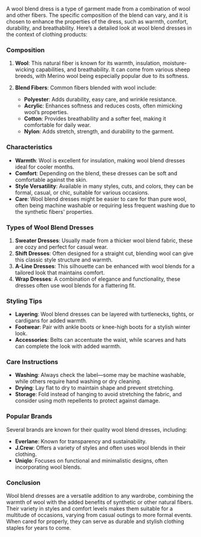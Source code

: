 A wool blend dress is a type of garment made from a combination of wool and other fibers. The specific composition of the blend can vary, and it is chosen to enhance the properties of the dress, such as warmth, comfort, durability, and breathability. Here’s a detailed look at wool blend dresses in the context of clothing products:

### Composition
1. **Wool**: This natural fiber is known for its warmth, insulation, moisture-wicking capabilities, and breathability. It can come from various sheep breeds, with Merino wool being especially popular due to its softness.
   
2. **Blend Fibers**: Common fibers blended with wool include:
   - **Polyester**: Adds durability, easy care, and wrinkle resistance.
   - **Acrylic**: Enhances softness and reduces costs, often mimicking wool’s properties.
   - **Cotton**: Provides breathability and a softer feel, making it comfortable for daily wear.
   - **Nylon**: Adds stretch, strength, and durability to the garment.

### Characteristics
- **Warmth**: Wool is excellent for insulation, making wool blend dresses ideal for cooler months.
- **Comfort**: Depending on the blend, these dresses can be soft and comfortable against the skin.
- **Style Versatility**: Available in many styles, cuts, and colors, they can be formal, casual, or chic, suitable for various occasions.
- **Care**: Wool blend dresses might be easier to care for than pure wool, often being machine washable or requiring less frequent washing due to the synthetic fibers' properties.

### Types of Wool Blend Dresses
1. **Sweater Dresses**: Usually made from a thicker wool blend fabric, these are cozy and perfect for casual wear.
2. **Shift Dresses**: Often designed for a straight cut, blending wool can give this classic style structure and warmth.
3. **A-Line Dresses**: This silhouette can be enhanced with wool blends for a tailored look that maintains comfort.
4. **Wrap Dresses**: A combination of elegance and functionality, these dresses often use wool blends for a flattering fit.

### Styling Tips
- **Layering**: Wool blend dresses can be layered with turtlenecks, tights, or cardigans for added warmth.
- **Footwear**: Pair with ankle boots or knee-high boots for a stylish winter look.
- **Accessories**: Belts can accentuate the waist, while scarves and hats can complete the look with added warmth.

### Care Instructions
- **Washing**: Always check the label—some may be machine washable, while others require hand washing or dry cleaning.
- **Drying**: Lay flat to dry to maintain shape and prevent stretching.
- **Storage**: Fold instead of hanging to avoid stretching the fabric, and consider using moth repellents to protect against damage.

### Popular Brands
Several brands are known for their quality wool blend dresses, including:
- **Everlane**: Known for transparency and sustainability.
- **J.Crew**: Offers a variety of styles and often uses wool blends in their clothing.
- **Uniqlo**: Focuses on functional and minimalistic designs, often incorporating wool blends.

### Conclusion
Wool blend dresses are a versatile addition to any wardrobe, combining the warmth of wool with the added benefits of synthetic or other natural fibers. Their variety in styles and comfort levels makes them suitable for a multitude of occasions, varying from casual outings to more formal events. When cared for properly, they can serve as durable and stylish clothing staples for years to come.